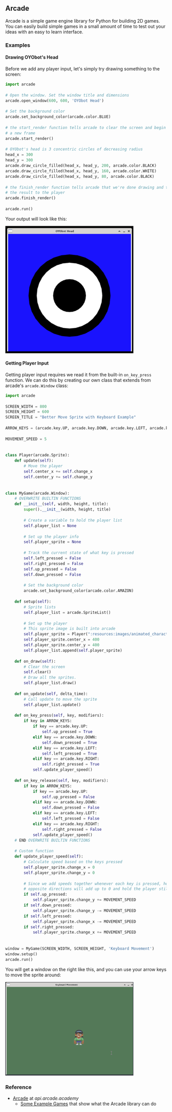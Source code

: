 ## Arcade

Arcade is a simple game engine library for Python for building 2D games. You can easily build simple games in a small amount of time to test out your ideas with an easy to learn interface.

### Examples

#### Drawing OYObot's Head

Before we add any player input, let's simply try drawing something to the screen:

```python
import arcade

# Open the window. Set the window title and dimensions
arcade.open_window(600, 600, 'OYObot Head')

# Set the background color
arcade.set_background_color(arcade.color.BLUE)

# the start_render function tells arcade to clear the screen and begin drawing
# a new frame
arcade.start_render()

# OYObot's head is 3 concentric circles of decreasing radius
head_x = 300
head_y = 300
arcade.draw_circle_filled(head_x, head_y, 200, arcade.color.BLACK)
arcade.draw_circle_filled(head_x, head_y, 160, arcade.color.WHITE)
arcade.draw_circle_filled(head_x, head_y, 80, arcade.color.BLACK)

# the finish_render function tells arcade that we're done drawing and to show
# the result to the player
arcade.finish_render()

arcade.run()
```

Your output will look like this:

<img src="../../assets/img/arcade-oyobot-head.png" width="400px"/>

#### Getting Player Input

Getting player input requires we read it from the built-in `on_key_press` function. We can do this by creating our own class that extends from arcade's `arcade.Window` class:

```python
import arcade

SCREEN_WIDTH = 800
SCREEN_HEIGHT = 600
SCREEN_TITLE = "Better Move Sprite with Keyboard Example"

ARROW_KEYS = (arcade.key.UP, arcade.key.DOWN, arcade.key.LEFT, arcade.key.RIGHT)

MOVEMENT_SPEED = 5


class Player(arcade.Sprite):
    def update(self):
        # Move the player
        self.center_x += self.change_x
        self.center_y += self.change_y


class MyGame(arcade.Window):
    # OVERWRITE BUILTIN FUNCTIONS
    def __init__(self, width, height, title):
        super().__init__(width, height, title)

        # Create a variable to hold the player list
        self.player_list = None

        # Set up the player info
        self.player_sprite = None

        # Track the current state of what key is pressed
        self.left_pressed = False
        self.right_pressed = False
        self.up_pressed = False
        self.down_pressed = False

        # Set the background color
        arcade.set_background_color(arcade.color.AMAZON)

    def setup(self):
        # Sprite lists
        self.player_list = arcade.SpriteList()

        # Set up the player
        # This sprite image is built into arcade
        self.player_sprite = Player(":resources:images/animated_characters/female_person/femalePerson_idle.png")
        self.player_sprite.center_x = 400
        self.player_sprite.center_y = 400
        self.player_list.append(self.player_sprite)

    def on_draw(self):
        # Clear the screen
        self.clear()
        # Draw all the sprites.
        self.player_list.draw()

    def on_update(self, delta_time):
        # Call update to move the sprite
        self.player_list.update()

    def on_key_press(self, key, modifiers):
        if key in ARROW_KEYS:
            if key == arcade.key.UP:
                self.up_pressed = True
            elif key == arcade.key.DOWN:
                self.down_pressed = True
            elif key == arcade.key.LEFT:
                self.left_pressed = True
            elif key == arcade.key.RIGHT:
                self.right_pressed = True
            self.update_player_speed()

    def on_key_release(self, key, modifiers):
        if key in ARROW_KEYS:
            if key == arcade.key.UP:
                self.up_pressed = False
            elif key == arcade.key.DOWN:
                self.down_pressed = False
            elif key == arcade.key.LEFT:
                self.left_pressed = False
            elif key == arcade.key.RIGHT:
                self.right_pressed = False
            self.update_player_speed()
    # END OVERWRITE BUILTIN FUNCTIONS

    # Custom function
    def update_player_speed(self):
        # Calculate speed based on the keys pressed
        self.player_sprite.change_x = 0
        self.player_sprite.change_y = 0

        # Since we add speeds together whenever each key is pressed, holding
        # opposite directions will add up to 0 and hold the player still
        if self.up_pressed:
            self.player_sprite.change_y += MOVEMENT_SPEED
        if self.down_pressed:
            self.player_sprite.change_y -= MOVEMENT_SPEED
        if self.left_pressed:
            self.player_sprite.change_x -= MOVEMENT_SPEED
        if self.right_pressed:
            self.player_sprite.change_x += MOVEMENT_SPEED


window = MyGame(SCREEN_WIDTH, SCREEN_HEIGHT, 'Keyboard Movement')
window.setup()
arcade.run()
```

You will get a window on the right like this, and you can use your arrow keys to move the sprite around:

<img src="../../assets/img/arcade-keyboard-movement.gif" width="400px"/>

### Reference

-   [Arcade](https://api.arcade.academy/en/latest/) at _api.arcade.academy_
    -   [Some Example Games](https://api.arcade.academy/en/latest/sample_games.html) that show what the Arcade library can do
